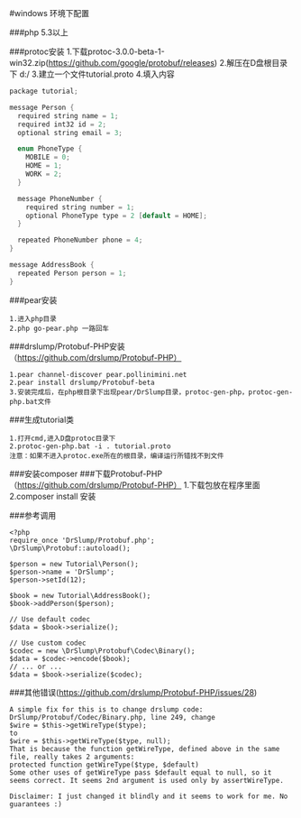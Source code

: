 #windows 环境下配置

###php 5.3以上

###protoc安装
1.下载protoc-3.0.0-beta-1-win32.zip(https://github.com/google/protobuf/releases) 
2.解压在D盘根目录下 d:/ 
3.建立一个文件tutorial.proto 
4.填入内容
```C++
package tutorial;

message Person {
  required string name = 1;
  required int32 id = 2;
  optional string email = 3;

  enum PhoneType {
    MOBILE = 0;
    HOME = 1;
    WORK = 2;
  }

  message PhoneNumber {
    required string number = 1;
    optional PhoneType type = 2 [default = HOME];
  }

  repeated PhoneNumber phone = 4;
}

message AddressBook {
  repeated Person person = 1;
}
```

###pear安装
```
1.进入php目录 
2.php go-pear.php 一路回车 
```

###drslump/Protobuf-PHP安装（https://github.com/drslump/Protobuf-PHP）
```
1.pear channel-discover pear.pollinimini.net 
2.pear install drslump/Protobuf-beta 
3.安装完成后，在php根目录下出现pear/DrSlump目录，protoc-gen-php，protoc-gen-php.bat文件 
```

###生成tutorial类
```
1.打开cmd,进入D盘protoc目录下 
2.protoc-gen-php.bat -i . tutorial.proto 
注意：如果不进入protoc.exe所在的根目录，编译运行所错找不到文件 
```

###安装composer
###下载Protobuf-PHP（https://github.com/drslump/Protobuf-PHP）
1.下载包放在程序里面
2.composer install 安装

###参考调用
```
<?php
require_once 'DrSlump/Protobuf.php';
\DrSlump\Protobuf::autoload();

$person = new Tutorial\Person();
$person->name = 'DrSlump';
$person->setId(12);

$book = new Tutorial\AddressBook();
$book->addPerson($person);

// Use default codec
$data = $book->serialize();

// Use custom codec
$codec = new \DrSlump\Protobuf\Codec\Binary();
$data = $codec->encode($book);
// ... or ...
$data = $book->serialize($codec);
```

###其他错误(https://github.com/drslump/Protobuf-PHP/issues/28)
```
A simple fix for this is to change drslump code: DrSlump/Protobuf/Codec/Binary.php, line 249, change
$wire = $this->getWireType($type);
to
$wire = $this->getWireType($type, null);
That is because the function getWireType, defined above in the same file, really takes 2 arguments:
protected function getWireType($type, $default)
Some other uses of getWireType pass $default equal to null, so it seems correct. It seems 2nd argument is used only by assertWireType.

Disclaimer: I just changed it blindly and it seems to work for me. No guarantees :)
```
